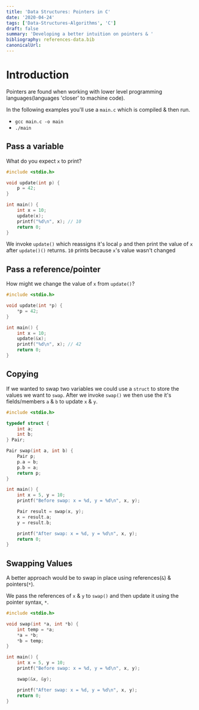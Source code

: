```yaml
---
title: 'Data Structures: Pointers in C'
date: '2020-04-24'
tags: ['Data-Structures-Algorithms', 'C']
draft: false
summary: 'Developing a better intuition on pointers & '
bibliography: references-data.bib
canonicalUrl:
---
```


# Introduction

Pointers are found when working with lower level programming languages(languages 'closer' to machine code).

In the following examples you'll use a `main.c` which is compiled & then run.

- `gcc main.c -o main`
- `./main`

## Pass a variable

What do you expect `x` to print?

```c
#include <stdio.h>

void update(int p) {
    p = 42;
}

int main() {
    int x = 10;
    update(x);
    printf("%d\n", x); // 10
    return 0;
}
```

We invoke `update()` which reassigns it's local `p` and then print the value of `x` after `update()()` returns. `10` prints because `x`'s value wasn't changed

## Pass a reference/pointer

How might we change the value of `x` from `update()`?

```c
#include <stdio.h>

void update(int *p) {
    *p = 42;
}

int main() {
    int x = 10;
    update(&x);
    printf("%d\n", x); // 42
    return 0;
}
```

## Copying

If we wanted to swap two variables we could use a `struct` to store the values we want to `swap`.
After we invoke `swap()` we then use the it's fields/members `a` & `b` to update `x` & `y`.

```c
#include <stdio.h>

typedef struct {
    int a;
    int b;
} Pair;

Pair swap(int a, int b) {
    Pair p;
    p.a = b;
    p.b = a;
    return p;
}

int main() {
    int x = 5, y = 10;
    printf("Before swap: x = %d, y = %d\n", x, y);

    Pair result = swap(x, y);
    x = result.a;
    y = result.b;

    printf("After swap: x = %d, y = %d\n", x, y);
    return 0;
}
```

## Swapping Values

A better approach would be to swap in place using references(`&`) & pointers(`*`).

We pass the references of `x` & `y` to `swap()` and then update it using the pointer syntax, `*`.

```c
#include <stdio.h>

void swap(int *a, int *b) {
    int temp = *a;
    *a = *b;
    *b = temp;
}

int main() {
    int x = 5, y = 10;
    printf("Before swap: x = %d, y = %d\n", x, y);

    swap(&x, &y);

    printf("After swap: x = %d, y = %d\n", x, y);
    return 0;
}
```
